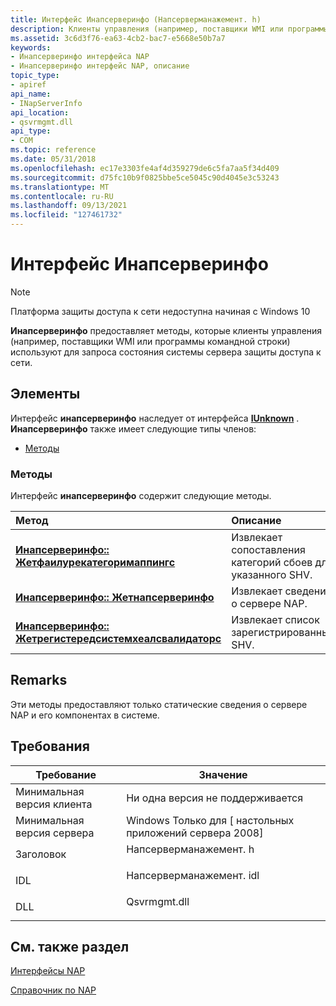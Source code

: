 ```yaml
---
title: Интерфейс Инапсерверинфо (Напсерверманажемент. h)
description: Клиенты управления (например, поставщики WMI или программы командной строки) используют для запроса состояния системы сервера защиты доступа к сети.
ms.assetid: 3c6d3f76-ea63-4cb2-bac7-e5668e50b7a7
keywords:
- Инапсерверинфо интерфейса NAP
- Инапсерверинфо интерфейс NAP, описание
topic_type:
- apiref
api_name:
- INapServerInfo
api_location:
- qsvrmgmt.dll
api_type:
- COM
ms.topic: reference
ms.date: 05/31/2018
ms.openlocfilehash: ec17e3303fe4af4d359279de6c5fa7aa5f34d409
ms.sourcegitcommit: d75fc10b9f0825bbe5ce5045c90d4045e3c53243
ms.translationtype: MT
ms.contentlocale: ru-RU
ms.lasthandoff: 09/13/2021
ms.locfileid: "127461732"
---
```

# <a name="inapserverinfo-interface"></a>Интерфейс Инапсерверинфо

> [!Note]  
> Платформа защиты доступа к сети недоступна начиная с Windows 10

 

**Инапсерверинфо** предоставляет методы, которые клиенты управления (например, поставщики WMI или программы командной строки) используют для запроса состояния системы сервера защиты доступа к сети.

## <a name="members"></a>Элементы

Интерфейс **инапсерверинфо** наследует от интерфейса [**IUnknown**](/windows/desktop/api/unknwn/nn-unknwn-iunknown) . **Инапсерверинфо** также имеет следующие типы членов:

-   [Методы](#methods)

### <a name="methods"></a>Методы

Интерфейс **инапсерверинфо** содержит следующие методы.



| Метод                                                                                                                   | Описание                                                             |
|:-------------------------------------------------------------------------------------------------------------------------|:------------------------------------------------------------------------|
| [**Инапсерверинфо:: Жетфаилурекатегоримаппингс**](inapserverinfo-getfailurecategorymappings-method.md)                   | Извлекает сопоставления категорий сбоев для указанного SHV.<br/> |
| [**Инапсерверинфо:: Жетнапсерверинфо**](inapserverinfo-getnapserverinfo-method.md)                                       | Извлекает сведения о сервере NAP.<br/>                  |
| [**Инапсерверинфо:: Жетрегистередсистемхеалсвалидаторс**](inapserverinfo-getregisteredsystemhealthvalidators-method.md) | Извлекает список зарегистрированных SHV.<br/>                         |



 

## <a name="remarks"></a>Remarks

Эти методы предоставляют только статические сведения о сервере NAP и его компонентах в системе.

## <a name="requirements"></a>Требования



| Требование | Значение |
|-------------------------------------|----------------------------------------------------------------------------------------------------|
| Минимальная версия клиента<br/> | Ни одна версия не поддерживается<br/>                                                                          |
| Минимальная версия сервера<br/> | Windows Только для \[ настольных приложений сервера 2008\]<br/>                                               |
| Заголовок<br/>                   | <dl> <dt>Напсерверманажемент. h</dt> </dl>   |
| IDL<br/>                      | <dl> <dt>Напсерверманажемент. idl</dt> </dl> |
| DLL<br/>                      | <dl> <dt>Qsvrmgmt.dll</dt> </dl>            |



## <a name="see-also"></a>См. также раздел

<dl> <dt>

[Интерфейсы NAP](nap-interfaces.md)
</dt> <dt>

[Справочник по NAP](nap-reference.md)
</dt> </dl>

 

